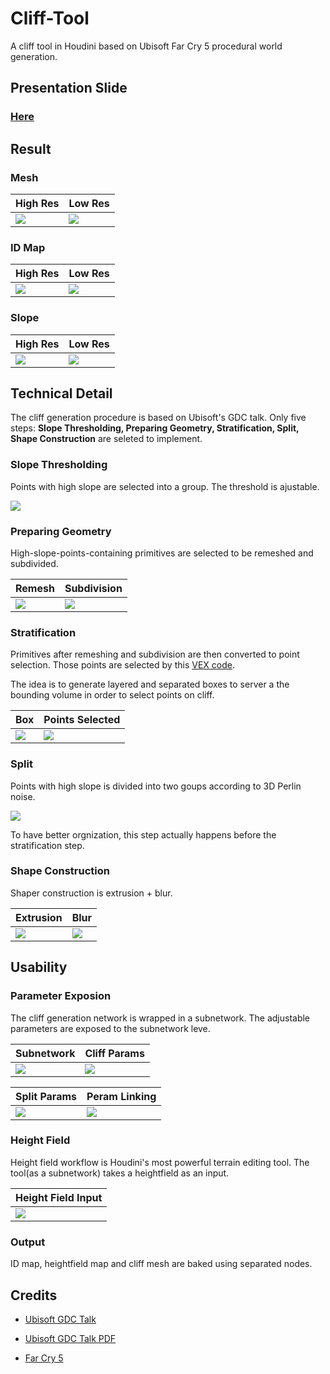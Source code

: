# Cliff-Tool

A cliff tool in Houdini based on Ubisoft Far Cry 5 procedural world generation.

## Presentation Slide

### [Here](https://docs.google.com/presentation/d/1ThLG4NI-RBY0QDLCUxiAr70xsRe6HJ0myi9M_S88cLg/edit?usp=sharing)

## Result

### Mesh

|High Res|Low Res|
|-|-|
|![](img/mesh_1.png)|![](img/mesh_2.png)|

### ID Map

|High Res|Low Res|
|-|-|
|![](img/id_1.png)|![](img/id_2.png)|

### Slope

|High Res|Low Res|
|-|-|
|![](img/slope_2.png)|![](img/slope_1.png)|

## Technical Detail

The cliff generation procedure is based on Ubisoft's GDC talk. Only five steps: **Slope Thresholding, Preparing Geometry, Stratification, Split, Shape Construction** are seleted to implement.

### Slope Thresholding

Points with high slope are selected into a group. The threshold is ajustable.

![](img/slope_thresh)

### Preparing Geometry

High-slope-points-containing primitives are selected to be remeshed and subdivided.

|Remesh|Subdivision|
|-|-|
|![](img/remesh.png)|![](img/subdivision.png)|

### Stratification

Primitives after remeshing and subdivision are then converted to point selection. Those points are selected by this [VEX code](VEX/straticification).

The idea is to generate layered and separated boxes to server a the bounding volume in order to select points on cliff.

|Box|Points Selected|
|-|-|
|![](img/stra_box.png)|![](img/stra_points.png)|

### Split

Points with high slope is divided into two goups according to 3D Perlin noise.

![](img/noise_grouping.png)

To have better orgnization, this step actually happens before the stratification step.

### Shape Construction

Shaper construction is extrusion + blur.

|Extrusion|Blur|
|-|-|
|![](img/extrusion.png)|![](img/blur.png)|

## Usability

### Parameter Exposion

The cliff generation network is wrapped in a subnetwork. The adjustable parameters are exposed to the subnetwork leve.

|Subnetwork|Cliff Params|
|-|-|
|![](img/subnetwork.png)|![](img/cliff_param.png)|

|Split Params|Peram Linking|
|-|-|
|![](img/split_param.png)|![](img/parameter_linking.png)|

### Height Field

Height field workflow is Houdini's most powerful terrain editing tool. The tool(as a subnetwork) takes a heightfield as an input.

|Height Field Input|
|-|
|![](img/heightfield_input.png)|


### Output

ID map, heightfield map and cliff mesh are baked using separated nodes. 


## Credits

- [Ubisoft GDC Talk](https://www.youtube.com/watch?v=NfizT369g60)

- [Ubisoft GDC Talk PDF](https://twvideo01.ubm-us.net/o1/vault/gdc2018/presentations/ProceduralWorldGeneration.pdf)

- [Far Cry 5](https://en.wikipedia.org/wiki/Far_Cry_5)
